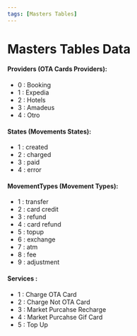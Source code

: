 ```yaml
---
tags: [Masters Tables]
---
```


# Masters Tables Data

#### Providers (OTA Cards Providers): 
- 0 : Booking
- 1 : Expedia
- 2 : Hotels
- 3 : Amadeus
- 4 : Otro

#### States (Movements States):
- 1 : created
- 2 : charged 
- 3 : paid
- 4 : error

#### MovementTypes (Movement Types): 
- 1 : transfer
- 2 : card credit
- 3 : refund
- 4 : card refund
- 5 : topup
- 6 : exchange
- 7 : atm
- 8 : fee
- 9 : adjustment

#### Services : 
- 1 : Charge OTA Card
- 2 : Charge Not OTA Card
- 3 : Market Purcahse Recharge
- 4 : Market Purcahse Gif Card
- 5 : Top Up

